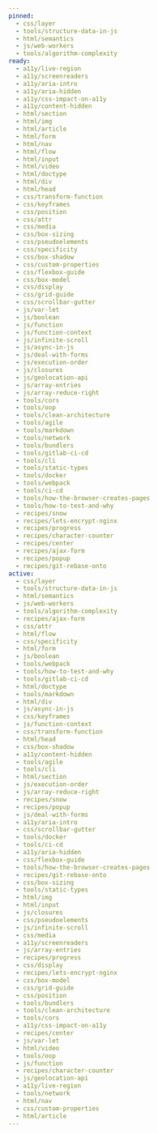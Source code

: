 ```yaml
---
pinned:
  - css/layer
  - tools/structure-data-in-js
  - html/semantics
  - js/web-workers
  - tools/algorithm-complexity
ready:
  - a11y/live-region
  - a11y/screenreaders
  - a11y/aria-intro
  - a11y/aria-hidden
  - a11y/css-impact-on-a11y
  - a11y/content-hidden
  - html/section
  - html/img
  - html/article
  - html/form
  - html/nav
  - html/flow
  - html/input
  - html/video
  - html/doctype
  - html/div
  - html/head
  - css/transform-function
  - css/keyframes
  - css/position
  - css/attr
  - css/media
  - css/box-sizing
  - css/pseudoelements
  - css/specificity
  - css/box-shadow
  - css/custom-properties
  - css/flexbox-guide
  - css/box-model
  - css/display
  - css/grid-guide
  - css/scrollbar-gutter
  - js/var-let
  - js/boolean
  - js/function
  - js/function-context
  - js/infinite-scroll
  - js/async-in-js
  - js/deal-with-forms
  - js/execution-order
  - js/closures
  - js/geolocation-api
  - js/array-entries
  - js/array-reduce-right
  - tools/cors
  - tools/oop
  - tools/clean-architecture
  - tools/agile
  - tools/markdown
  - tools/network
  - tools/bundlers
  - tools/gitlab-ci-cd
  - tools/cli
  - tools/static-types
  - tools/docker
  - tools/webpack
  - tools/ci-cd
  - tools/how-the-browser-creates-pages
  - tools/how-to-test-and-why
  - recipes/snow
  - recipes/lets-encrypt-nginx
  - recipes/progress
  - recipes/character-counter
  - recipes/center
  - recipes/ajax-form
  - recipes/popup
  - recipes/git-rebase-onto
active:
  - css/layer
  - tools/structure-data-in-js
  - html/semantics
  - js/web-workers
  - tools/algorithm-complexity
  - recipes/ajax-form
  - css/attr
  - html/flow
  - css/specificity
  - html/form
  - js/boolean
  - tools/webpack
  - tools/how-to-test-and-why
  - tools/gitlab-ci-cd
  - html/doctype
  - tools/markdown
  - html/div
  - js/async-in-js
  - css/keyframes
  - js/function-context
  - css/transform-function
  - html/head
  - css/box-shadow
  - a11y/content-hidden
  - tools/agile
  - tools/cli
  - html/section
  - js/execution-order
  - js/array-reduce-right
  - recipes/snow
  - recipes/popup
  - js/deal-with-forms
  - a11y/aria-intro
  - css/scrollbar-gutter
  - tools/docker
  - tools/ci-cd
  - a11y/aria-hidden
  - css/flexbox-guide
  - tools/how-the-browser-creates-pages
  - recipes/git-rebase-onto
  - css/box-sizing
  - tools/static-types
  - html/img
  - html/input
  - js/closures
  - css/pseudoelements
  - js/infinite-scroll
  - css/media
  - a11y/screenreaders
  - js/array-entries
  - recipes/progress
  - css/display
  - recipes/lets-encrypt-nginx
  - css/box-model
  - css/grid-guide
  - css/position
  - tools/bundlers
  - tools/clean-architecture
  - tools/cors
  - a11y/css-impact-on-a11y
  - recipes/center
  - js/var-let
  - html/video
  - tools/oop
  - js/function
  - recipes/character-counter
  - js/geolocation-api
  - a11y/live-region
  - tools/network
  - html/nav
  - css/custom-properties
  - html/article
---
```


